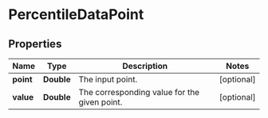 

# PercentileDataPoint


## Properties

Name | Type | Description | Notes
------------ | ------------- | ------------- | -------------
**point** | **Double** | The input point. |  [optional]
**value** | **Double** | The corresponding value for the given point. |  [optional]



